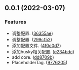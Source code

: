 ## 0.0.1 (2022-03-07)


### Features

* 调整配置. ([36355ae](https://github.com/PinghuaZhuang/placeholder-tag/commit/36355ae0cb99d98206b6c6c45eaafd741fb7a683))
* 调整配置. ([299cf52](https://github.com/PinghuaZhuang/placeholder-tag/commit/299cf52e6e87e7b6b4590f531ba73ca790d06e18))
* 添加配置文件. ([4f0c0d7](https://github.com/PinghuaZhuang/placeholder-tag/commit/4f0c0d7cc1746214bb996468aaca498d29be1bbb))
* 添加husky相关配置. ([e234bdc](https://github.com/PinghuaZhuang/placeholder-tag/commit/e234bdc7b62d215ede3c23f1799c27c07aa11c50))
* add core. ([dd8709b](https://github.com/PinghuaZhuang/placeholder-tag/commit/dd8709bb9f40046360dc439d95483b988ec96f4f))
* PlaceholderTag. ([9776205](https://github.com/PinghuaZhuang/placeholder-tag/commit/97762057fb0d375a31e94b455bf312f9d7423e0b))



